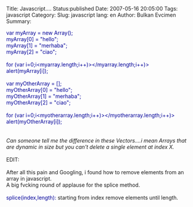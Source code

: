 Title: Javascript....
Status:published
Date: 2007-05-16 20:05:00
Tags: javascript
Category: 
Slug: javascript
lang: en
Author: Bulkan Evcimen
Summary: 

<span style="color: rgb(0, 0, 153);">var myArray = new Array();</span><br /><span style="color: rgb(0, 0, 153);">myArray[0] = "hello";</span><br /><span style="color: rgb(0, 0, 153);">myArray[1] = "merhaba";</span><br /><span style="color: rgb(0, 0, 153);">myArray[2] = "ciao";</span><br /><br /><span style="color: rgb(0, 0, 153);">for (var i=0;i<myarray.length;i++)></myarray.length;i++)></span><br /><span style="color: rgb(0, 0, 153);">     alert(myArray[i]);</span><br /><br /><span style="color: rgb(0, 0, 153);">var myOtherArray = [];</span><br /><span style="color: rgb(0, 0, 153);">myOtherArray[0] = "hello";</span><br /><span style="color: rgb(0, 0, 153);"> myOtherArray[1] = "merhaba";</span><br /><span style="color: rgb(0, 0, 153);"> myOtherArray[2] = "ciao";</span><br /><br /><span style="color: rgb(0, 0, 153);"> for (var i=0;i<myotherarray.length;i++)></myotherarray.length;i++)></span><br /><span style="color: rgb(0, 0, 153);">      alert(myOtherArray[i]);</span><br /><br /><br
/><span style="font-style: italic;">Can someone tell me the difference in these Vectors....i mean Arrays that are dynamic in size but you can't delete a single element at index X.<br /><br /></span><span>EDIT:<br /><br />After all this pain and Googling, i found how to remove elements from an array in javascript.<br />A big fvcking round of applause for the splice method.<br /><br /><span style="color: rgb(0, 0, 153);">splice(index,length):</span> starting from index remove elements until length.<br /></span><br />
